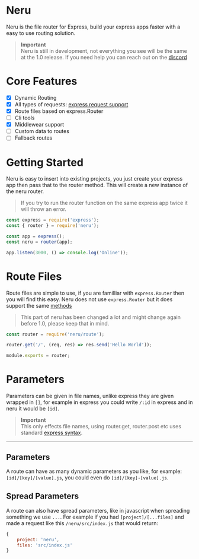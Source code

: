 # Neru

Neru is the file router for Express, build your express apps faster with a easy to use routing solution.

> **Important**<br /> Neru is still in development, not everything you see will be the same at the 1.0 release. If you need help you can reach out on the [discord](https://discord.gg/2Vd4wAjJnm)

# Core Features

-   [x] Dynamic Routing
-   [x] All types of requests: [express request support](https://expressjs.com/en/4x/api.html#routing-methods)
-   [x] Route files based on express.Router
-   [ ] Cli tools
-   [x] Middlewear support
-   [ ] Custom data to routes
-   [ ] Fallback routes

# Getting Started

Neru is easy to insert into existing projects, you just create your express app then pass that to the router method. This will create a new instance of the neru router.

> If you try to run the router function on the same express app twice it will throw an error.

```js
const express = require('express');
const { router } = require('neru');

const app = express();
const neru = router(app);

app.listen(3000, () => console.log('Online'));
```

# Route Files

Route files are simple to use, if you are familliar with `express.Router` then you will find this easy. Neru does not use `express.Router` but it does support the same [methods](<(https://expressjs.com/en/4x/api.html#routing-methods)>)

> This part of neru has been changed a lot and might change again before 1.0, please keep that in mind.

```js
const router = require('neru/route');

router.get('/', (req, res) => res.send('Hello World'));

module.exports = router;
```

# Parameters

Parameters can be given in file names, unlike express they are given wrapped in `[]`, for example in express you could write `/:id` in express and in neru it would be `[id]`.

> **Important**<br>This only effects file names, using router.get, router.post etc uses standard [express syntax](https://expressjs.com/en/guide/routing.html#route-parameters).

---

## Parameters

A route can have as many dynamic parameters as you like, for example: `[id]/[key]/[value].js`, you could even do `[id]/[key]-[value].js`.

## Spread Parameters

A route can also have spread parameters, like in javascript when spreading something we use `...`. For example if you had `[project]/[...files]` and made a request like this `/neru/src/index.js` that would return:

```js
{
    project: 'neru',
    files: 'src/index.js'
}
```
